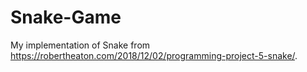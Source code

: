 # Snake-Game
My implementation of Snake from https://robertheaton.com/2018/12/02/programming-project-5-snake/. 
